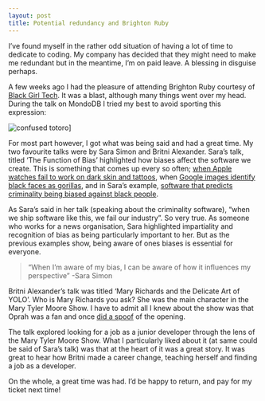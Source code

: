 ```yaml
---
layout: post
title: Potential redundancy and Brighton Ruby
---
```


I’ve found myself in the rather odd situation of having a lot of time to dedicate to coding. My company has decided that they might need to make me redundant but in the meantime, I’m on paid leave. A blessing in disguise perhaps.

A few weeks ago I had the pleasure of attending Brighton Ruby courtesy of [Black Girl Tech](https://blackgirl.tech/). It was a blast, although many things went over my head. During the talk on MondoDB I tried my best to avoid sporting this expression:

![confused totoro](http://media.giphy.com/media/DeKJrr8vovqXC/giphy.gif "Confused Totoro")]

For most part however, I got what was being said and had a great time. My two favourite talks were by Sara Simon and Britni Alexander. Sara’s talk, titled ‘The Function of Bias’ highlighted how biases affect the software we create. This is something that comes up every so often; [when Apple watches fail to work on dark skin and tattoos](http://www.vocativ.com/culture/health-culture/tattoos-apple-watch-dark-skin), when [Google images identify black faces as gorillas](http://blogs.wsj.com/digits/2015/07/01/google-mistakenly-tags-black-people-as-gorillas-showing-limits-of-algorithms), and in Sara’s example, [software that predicts criminality being biased against black people](https://www.propublica.org/article/machine-bias-risk-assessments-in-criminal-sentencing).

As Sara’s said in her talk (speaking about the criminality software), “when we ship software like this, we fail our industry”. So very true. As someone who works for a news organisation, Sara highlighted impartiality and recognition of bias as being particularly important to her. But as the previous examples show, being aware of ones biases is essential for everyone.

>“When I’m aware of my bias, I can be aware of how it influences my perspective”
>-Sara Simon

Britni Alexander’s talk was titled ‘Mary Richards and the Delicate Art of YOLO’. Who is Mary Richards you ask? She was the main character in the Mary Tyler Moore Show. I have to admit all I knew about the show was that Oprah was a fan and once [did a spoof](https://www.youtube.com/watch?v=Lv2iomcopRk) of the opening.

The talk explored looking for a job as a junior developer through the lens of the Mary Tyler Moore Show. What I particularly liked about it (at same could be said of Sara’s talk) was that at the heart of it was a great story. It was great to hear how Britni made a career change, teaching herself and finding a job as a developer.

On the whole, a great time was had. I’d be happy to return, and pay for my ticket next time!
